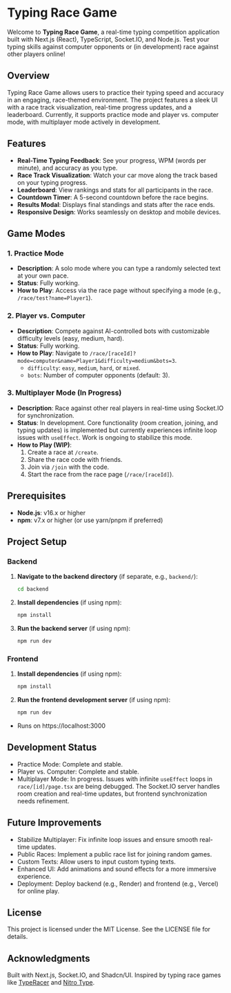 # Typing Race Game

Welcome to **Typing Race Game**, a real-time typing competition application built with Next.js (React), TypeScript, Socket.IO, and Node.js. Test your typing skills against computer opponents or (in development) race against other players online!

## Overview

Typing Race Game allows users to practice their typing speed and accuracy in an engaging, race-themed environment. The project features a sleek UI with a race track visualization, real-time progress updates, and a leaderboard. Currently, it supports practice mode and player vs. computer mode, with multiplayer mode actively in development.

## Features

- **Real-Time Typing Feedback**: See your progress, WPM (words per minute), and accuracy as you type.
- **Race Track Visualization**: Watch your car move along the track based on your typing progress.
- **Leaderboard**: View rankings and stats for all participants in the race.
- **Countdown Timer**: A 5-second countdown before the race begins.
- **Results Modal**: Displays final standings and stats after the race ends.
- **Responsive Design**: Works seamlessly on desktop and mobile devices.

## Game Modes

### 1. Practice Mode
- **Description**: A solo mode where you can type a randomly selected text at your own pace.
- **Status**: Fully working.
- **How to Play**: Access via the race page without specifying a mode (e.g., `/race/test?name=Player1`).

### 2. Player vs. Computer
- **Description**: Compete against AI-controlled bots with customizable difficulty levels (easy, medium, hard).
- **Status**: Fully working.
- **How to Play**: Navigate to `/race/[raceId]?mode=computer&name=Player1&difficulty=medium&bots=3`.
  - `difficulty`: `easy`, `medium`, `hard`, or `mixed`.
  - `bots`: Number of computer opponents (default: 3).

### 3. Multiplayer Mode (In Progress)
- **Description**: Race against other real players in real-time using Socket.IO for synchronization.
- **Status**: In development. Core functionality (room creation, joining, and typing updates) is implemented but currently experiences infinite loop issues with `useEffect`. Work is ongoing to stabilize this mode.
- **How to Play (WIP)**:
  1. Create a race at `/create`.
  2. Share the race code with friends.
  3. Join via `/join` with the code.
  4. Start the race from the race page (`/race/[raceId]`).

## Prerequisites

- **Node.js**: v16.x or higher
- **npm**: v7.x or higher (or use yarn/pnpm if preferred)

## Project Setup

### Backend <coming soon>
1. **Navigate to the backend directory** (if separate, e.g., `backend/`):
   ```bash
   cd backend
   ```
2. **Install dependencies** (if using npm):
   ```bash
   npm install
   ```
3. **Run the backend server** (if using npm):
   ```bash
   npm run dev
   ```

### Frontend
1. **Install dependencies** (if using npm):
   ```bash
   npm install
   ```
2. **Run the frontend development server** (if using npm):
   ```bash
   npm run dev
   ```
 - Runs on https://localhost:3000

## Development Status
- Practice Mode: Complete and stable.
- Player vs. Computer: Complete and stable.
- Multiplayer Mode: In progress. Issues with infinite `useEffect` loops in `race/[id]/page.tsx` are being debugged. The Socket.IO server handles room creation and real-time updates, but frontend synchronization needs refinement.

## Future Improvements
- Stabilize Multiplayer: Fix infinite loop issues and ensure smooth real-time updates.
- Public Races: Implement a public race list for joining random games.
- Custom Texts: Allow users to input custom typing texts.
- Enhanced UI: Add animations and sound effects for a more immersive experience.
- Deployment: Deploy backend (e.g., Render) and frontend (e.g., Vercel) for online play.

## License
This project is licensed under the MIT License. See the LICENSE file for details.

## Acknowledgments
Built with Next.js, Socket.IO, and Shadcn/UI.
Inspired by typing race games like [TypeRacer](https://typeracer.com) and [Nitro Type](https://nitrotype.com).